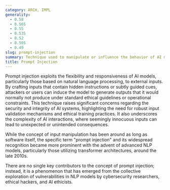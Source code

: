 ```yaml
---
category: ARCH, IMPL
generality:
  - 0.58
  - 0.565
  - 0.55
  - 0.535
  - 0.52
  - 0.505
  - 0.49
slug: prompt-injection
summary: Technique used to manipulate or influence the behavior of AI models by inserting specific commands or cues into the input prompt.
title: Prompt Injection
---
```


Prompt injection exploits the flexibility and responsiveness of AI models, particularly those based on natural language processing, to external inputs. By crafting inputs that contain hidden instructions or subtly guided cues, attackers or users can induce the model to generate outputs that it would normally not produce under standard ethical guidelines or operational constraints. This technique raises significant concerns regarding the security and integrity of AI systems, highlighting the need for robust input validation mechanisms and ethical training practices. It also underscores the complexity of AI interactions, where seemingly innocuous inputs can lead to unexpected or unintended consequences.

While the concept of input manipulation has been around as long as software itself, the specific term "prompt injection" and its widespread recognition became more prominent with the advent of advanced NLP models, particularly those utilizing transformer architectures, around the late 2010s.

There are no single key contributors to the concept of prompt injection; instead, it is a phenomenon that has emerged from the collective exploration of vulnerabilities in NLP models by cybersecurity researchers, ethical hackers, and AI ethicists.
